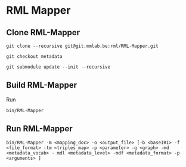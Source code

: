 RML Mapper
==========

Clone RML-Mapper
----------------

	git clone --recursive git@git.mmlab.be:rml/RML-Mapper.git

	git checkout metadata

	git submodule update --init --recursive


Build RML-Mapper
----------------

Run 

	bin/RML-Mapper


Run RML-Mapper
-------------

	bin/RML-Mapper -m <mapping_doc> -o <output_file> [-b <baseIRI> -f <file_format> -tm <triples_map> -p <parameter> -g <graph> -md <metadata_vocab> - mdl <metadata_level> -mdf <metadata_format> -p <arguments> ]
